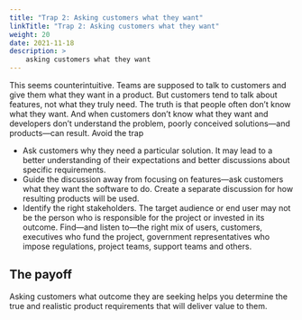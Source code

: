 ```yaml
---
title: "Trap 2: Asking customers what they want"
linkTitle: "Trap 2: Asking customers what they want"
weight: 20
date: 2021-11-18
description: >
    asking customers what they want
---
```


This seems counterintuitive. Teams are supposed to talk to customers and give
them what they want in a product. But customers tend to talk about features, not
what they truly need. The truth is that people often don’t know what they want.
And when customers don’t know what they want and developers don’t understand
the problem, poorly conceived solutions—and products—can result.
Avoid the trap

- Ask customers why they need a particular solution. It may lead to a
better understanding of their expectations and better discussions about
specific requirements.
- Guide the discussion away from focusing on features—ask customers what
they want the software to do. Create a separate discussion for how resulting
products will be used.
- Identify the right stakeholders. The target audience or end user may not be the person who is responsible for the project or invested in its outcome. Find—and listen to—the right mix of users, customers, executives who fund the project, government representatives who impose regulations, project teams, support teams and others.

## The payoff

Asking customers what outcome they are seeking helps you determine the true
and realistic product requirements that will deliver value to them.
